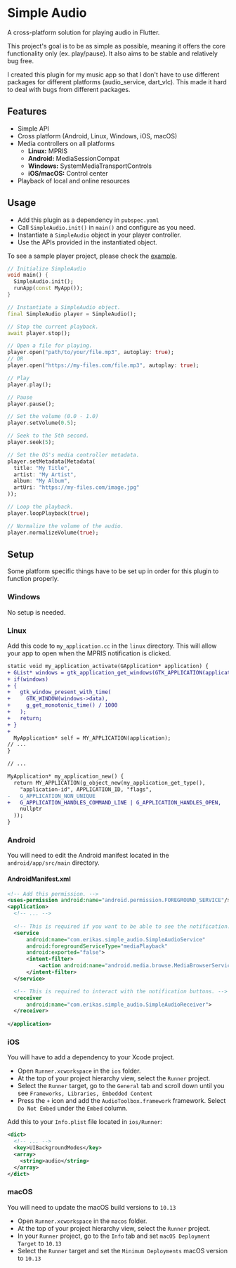 # Simple Audio

A cross-platform solution for playing audio in Flutter.

This project's goal is to be as simple as possible, meaning it offers the core functionality only (ex. play/pause).
It also aims to be stable and relatively bug free.

I created this plugin for my music app so that I don't have to use different packages for different
platforms (audio_service, dart_vlc). This made it hard to deal with bugs from different packages.

## Features
- Simple API
- Cross platform (Android, Linux, Windows, iOS, macOS)
- Media controllers on all platforms
  - **Linux:** MPRIS
  - **Android:** MediaSessionCompat
  - **Windows:** SystemMediaTransportControls
  - **iOS/macOS:** Control center
- Playback of local and online resources

## Usage
- Add this plugin as a dependency in ``pubspec.yaml``
- Call ``SimpleAudio.init()`` in ``main()`` and configure as you need.
- Instantiate a ``SimpleAudio`` object in your player controller.
- Use the APIs provided in the instantiated object.

To see a sample player project, please check the [example](https://github.com/erikas-taroza/simple_audio/tree/master/example).

```dart
// Initialize SimpleAudio
void main() {
  SimpleAudio.init();
  runApp(const MyApp());
}

// Instantiate a SimpleAudio object.
final SimpleAudio player = SimpleAudio();

// Stop the current playback.
await player.stop();

// Open a file for playing.
player.open("path/to/your/file.mp3", autoplay: true);
// OR
player.open("https://my-files.com/file.mp3", autoplay: true);

// Play
player.play();

// Pause
player.pause();

// Set the volume (0.0 - 1.0)
player.setVolume(0.5);

// Seek to the 5th second.
player.seek(5);

// Set the OS's media controller metadata.
player.setMetadata(Metadata(
  title: "My Title",
  artist: "My Artist",
  album: "My Album",
  artUri: "https://my-files.com/image.jpg"
));

// Loop the playback.
player.loopPlayback(true);

// Normalize the volume of the audio.
player.normalizeVolume(true);
```

## Setup
Some platform specific things have to be set up in order for this plugin to function properly.

### Windows
No setup is needed.

### Linux
Add this code to `my_application.cc` in the `linux` directory. This will allow
your app to open when the MPRIS notification is clicked.

```diff
static void my_application_activate(GApplication* application) {
+ GList* windows = gtk_application_get_windows(GTK_APPLICATION(application));
+ if(windows)
+ {
+   gtk_window_present_with_time(
+     GTK_WINDOW(windows->data),
+     g_get_monotonic_time() / 1000
+   );
+   return;
+ }
+
  MyApplication* self = MY_APPLICATION(application);
// ...
}

// ...

MyApplication* my_application_new() {
  return MY_APPLICATION(g_object_new(my_application_get_type(),
    "application-id", APPLICATION_ID, "flags",
-   G_APPLICATION_NON_UNIQUE
+   G_APPLICATION_HANDLES_COMMAND_LINE | G_APPLICATION_HANDLES_OPEN,
    nullptr
  ));
}
```

### Android
You will need to edit the Android manifest located in the ``android/app/src/main`` directory.

#### AndroidManifest.xml
```xml
<!-- Add this permission. -->
<uses-permission android:name="android.permission.FOREGROUND_SERVICE"/>
<application>
  <!-- ... -->
  
  <!-- This is required if you want to be able to see the notification. -->
  <service
      android:name="com.erikas.simple_audio.SimpleAudioService"
      android:foregroundServiceType="mediaPlayback"
      android:exported="false">
      <intent-filter>
          <action android:name="android.media.browse.MediaBrowserService" />
      </intent-filter>
  </service>

  <!-- This is required to interact with the notification buttons. -->
  <receiver
      android:name="com.erikas.simple_audio.SimpleAudioReceiver">
  </receiver>
  
</application>
```

### iOS
You will have to add a dependency to your Xcode project.

- Open ``Runner.xcworkspace`` in the ``ios`` folder.
- At the top of your project hierarchy view, select the ``Runner`` project.
- Select the ``Runner`` target, go to the ``General`` tab and scroll down until you see ``Frameworks, Libraries, Embedded Content``
- Press the ``+`` icon and add the ``AudioToolbox.framework`` framework. Select ``Do Not Embed`` under the ``Embed`` column.

Add this to your ``Info.plist`` file located in ``ios/Runner``:
```xml
<dict>
  <!-- ... -->
  <key>UIBackgroundModes</key>
  <array>
    <string>audio</string>
  </array>
</dict>
```

### macOS
You will need to update the macOS build versions to ``10.13``

- Open ``Runner.xcworkspace`` in the ``macos`` folder.
- At the top of your project hierarchy view, select the ``Runner`` project.
- In your ``Runner`` project, go to the ``Info`` tab and set ``macOS Deployment Target`` to ``10.13``
- Select the ``Runner`` target and set the ``Minimum Deployments`` macOS version to ``10.13``
